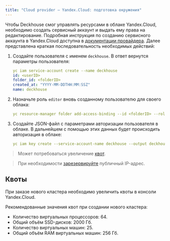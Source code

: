 ```yaml
---
title: "Cloud provider — Yandex.Cloud: подготовка окружения"
---
```


Чтобы Deckhouse смог управлять ресурсами в облаке Yandex.Cloud, необходимо создать сервисный аккаунт и выдать ему права на редактирование. Подробная инструкция по созданию сервисного аккаунта в Yandex.Cloud доступна в [документации провайдера](https://cloud.yandex.com/en/docs/resource-manager/operations/cloud/set-access-bindings). Далее представлена краткая последовательность необходимых действий:

1. Создайте пользователя с именем `deckhouse`. В ответ вернутся параметры пользователя:

   ```yaml
   yc iam service-account create --name deckhouse
   id: <userID>
   folder_id: <folderID>
   created_at: "YYYY-MM-DDTHH:MM:SSZ"
   name: deckhouse
   ```

2. Назначьте роль `editor` вновь созданному пользователю для своего облака:

   ```yaml
   yc resource-manager folder add-access-binding --id <folderID> --role editor --subject serviceAccount:<userID>
   ```

3. Создайте JSON-файл с параметрами авторизации пользователя в облаке. В дальнейшем с помощью этих данных будет происходить авторизация в облаке:

   ```yaml
   yc iam key create --service-account-name deckhouse --output deckhouse-sa-key.json
   ```

> Может потребоваться увеличение [квот](#квоты).

> При необходимости [зарезервируйте](faq.html#как-зарезервировать-публичный-ip-адрес) публичный IP-адрес.

## Квоты

При заказе нового кластера необходимо увеличить квоты в консоли Yandex.Cloud.

Рекомендованные значения квот при создании нового кластера:
* Количество виртуальных процессоров: 64.
* Общий объём SSD-дисков: 2000 Гб.
* Количество виртуальных машин: 25.
* Общий объём RAM виртуальных машин: 256 Гб.

